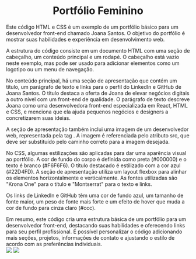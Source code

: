 <h1 align="center">Portfólio Feminino</h1>
Este código HTML e CSS é um exemplo de um portfólio básico para um desenvolvedor front-end chamado Joana Santos. O objetivo do portfólio é mostrar suas habilidades e experiência em desenvolvimento web.

A estrutura do código consiste em um documento HTML com uma seção de cabeçalho, um conteúdo principal e um rodapé. O cabeçalho está vazio neste exemplo, mas pode ser usado para adicionar elementos como um logotipo ou um menu de navegação.

No conteúdo principal, há uma seção de apresentação que contém um título, um parágrafo de texto e links para o perfil do LinkedIn e GitHub de Joana Santos. O título destaca a oferta de Joana de elevar negócios digitais a outro nível com um front-end de qualidade. O parágrafo de texto descreve Joana como uma desenvolvedora front-end especializada em React, HTML e CSS, e menciona que ela ajuda pequenos negócios e designers a concretizarem suas ideias.

A seção de apresentação também inclui uma imagem de um desenvolvedor web, representada pela tag <img>. A imagem é referenciada pelo atributo src, que deve ser substituído pelo caminho correto para a imagem desejada.

No CSS, algumas estilizações são aplicadas para dar uma aparência visual ao portfólio. A cor de fundo do corpo é definida como preta (#000000) e o texto é branco (#F6F6F6). O título destacado é estilizado com a cor azul (#22D4FD). A seção de apresentação utiliza um layout flexbox para alinhar os elementos horizontalmente e verticalmente. As fontes utilizadas são "Krona One" para o título e "Montserrat" para o texto e links.

Os links de LinkedIn e GitHub têm uma cor de fundo azul, um tamanho de fonte maior, um peso de fonte mais forte e um efeito de hover que muda a cor de fundo para cinza claro (#ccc).

Em resumo, este código cria uma estrutura básica de um portfólio para um desenvolvedor front-end, destacando suas habilidades e oferecendo links para seu perfil profissional. É possível personalizar o código adicionando mais seções, projetos, informações de contato e ajustando o estilo de acordo com as preferências individuais.
<br>
<img src="https://cdn.jsdelivr.net/gh/devicons/devicon/icons/html5/html5-original-wordmark.svg" />         <img src="https://cdn.jsdelivr.net/gh/devicons/devicon/icons/css3/css3-original-wordmark.svg" />
